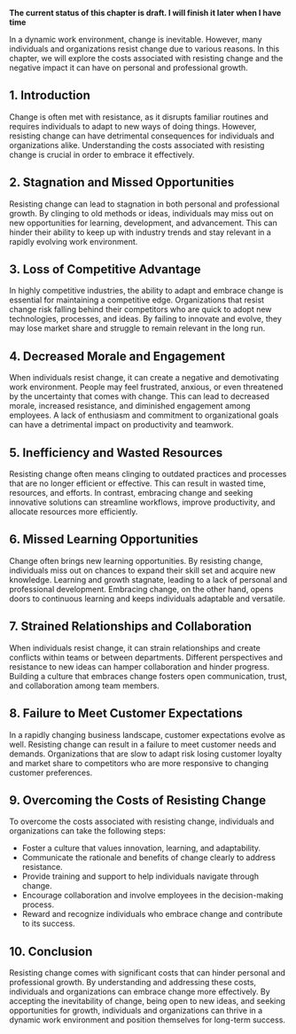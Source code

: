 **The current status of this chapter is draft. I will finish it later when I have time**

In a dynamic work environment, change is inevitable. However, many individuals and organizations resist change due to various reasons. In this chapter, we will explore the costs associated with resisting change and the negative impact it can have on personal and professional growth.

**1. Introduction**
-------------------

Change is often met with resistance, as it disrupts familiar routines and requires individuals to adapt to new ways of doing things. However, resisting change can have detrimental consequences for individuals and organizations alike. Understanding the costs associated with resisting change is crucial in order to embrace it effectively.

**2. Stagnation and Missed Opportunities**
------------------------------------------

Resisting change can lead to stagnation in both personal and professional growth. By clinging to old methods or ideas, individuals may miss out on new opportunities for learning, development, and advancement. This can hinder their ability to keep up with industry trends and stay relevant in a rapidly evolving work environment.

**3. Loss of Competitive Advantage**
------------------------------------

In highly competitive industries, the ability to adapt and embrace change is essential for maintaining a competitive edge. Organizations that resist change risk falling behind their competitors who are quick to adopt new technologies, processes, and ideas. By failing to innovate and evolve, they may lose market share and struggle to remain relevant in the long run.

**4. Decreased Morale and Engagement**
--------------------------------------

When individuals resist change, it can create a negative and demotivating work environment. People may feel frustrated, anxious, or even threatened by the uncertainty that comes with change. This can lead to decreased morale, increased resistance, and diminished engagement among employees. A lack of enthusiasm and commitment to organizational goals can have a detrimental impact on productivity and teamwork.

**5. Inefficiency and Wasted Resources**
----------------------------------------

Resisting change often means clinging to outdated practices and processes that are no longer efficient or effective. This can result in wasted time, resources, and efforts. In contrast, embracing change and seeking innovative solutions can streamline workflows, improve productivity, and allocate resources more efficiently.

**6. Missed Learning Opportunities**
------------------------------------

Change often brings new learning opportunities. By resisting change, individuals miss out on chances to expand their skill set and acquire new knowledge. Learning and growth stagnate, leading to a lack of personal and professional development. Embracing change, on the other hand, opens doors to continuous learning and keeps individuals adaptable and versatile.

**7. Strained Relationships and Collaboration**
-----------------------------------------------

When individuals resist change, it can strain relationships and create conflicts within teams or between departments. Different perspectives and resistance to new ideas can hamper collaboration and hinder progress. Building a culture that embraces change fosters open communication, trust, and collaboration among team members.

**8. Failure to Meet Customer Expectations**
--------------------------------------------

In a rapidly changing business landscape, customer expectations evolve as well. Resisting change can result in a failure to meet customer needs and demands. Organizations that are slow to adapt risk losing customer loyalty and market share to competitors who are more responsive to changing customer preferences.

**9. Overcoming the Costs of Resisting Change**
-----------------------------------------------

To overcome the costs associated with resisting change, individuals and organizations can take the following steps:

* Foster a culture that values innovation, learning, and adaptability.
* Communicate the rationale and benefits of change clearly to address resistance.
* Provide training and support to help individuals navigate through change.
* Encourage collaboration and involve employees in the decision-making process.
* Reward and recognize individuals who embrace change and contribute to its success.

**10. Conclusion**
------------------

Resisting change comes with significant costs that can hinder personal and professional growth. By understanding and addressing these costs, individuals and organizations can embrace change more effectively. By accepting the inevitability of change, being open to new ideas, and seeking opportunities for growth, individuals and organizations can thrive in a dynamic work environment and position themselves for long-term success.
